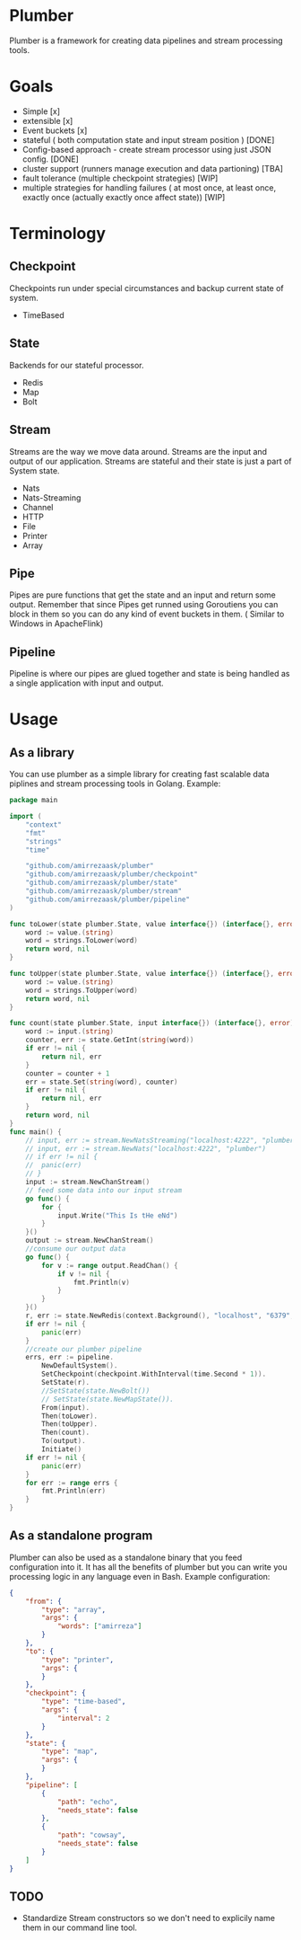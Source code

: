 # Plumber
Plumber is a framework for creating data pipelines and stream processing tools.

# Goals
- Simple [x] 
- extensible [x]
- Event buckets [x]
- stateful ( both computation state and input stream position ) [DONE]
- Config-based approach - create stream processor using just JSON config. [DONE]
- cluster support (runners manage execution and data partioning) [TBA]
- fault tolerance (multiple checkpoint strategies) [WIP]
- multiple strategies for handling failures ( at most once, at least once, exactly once (actually exactly once affect state)) [WIP]

# Terminology
## Checkpoint
Checkpoints run under special circumstances and backup current state of system. 
- TimeBased
## State
Backends for our stateful processor.
- Redis
- Map
- Bolt
## Stream
Streams are the way we move data around. Streams are the input and output of our application. Streams are stateful and their state is just a part of System state.
- Nats
- Nats-Streaming
- Channel
- HTTP
- File
- Printer
- Array
## Pipe 
Pipes are pure functions that get the state and an input and return some output. Remember that since Pipes get runned using Goroutiens you can block in them so you can do any 
kind of event buckets in them. ( Similar to Windows in ApacheFlink)
## Pipeline 
Pipeline is where our pipes are glued together and state is being handled as a single application with input and output.

# Usage
## As a library
You can use plumber as a simple library for creating fast scalable data piplines and stream processing tools in Golang.
Example:
```go
package main

import (
	"context"
	"fmt"
	"strings"
	"time"

	"github.com/amirrezaask/plumber"
	"github.com/amirrezaask/plumber/checkpoint"
	"github.com/amirrezaask/plumber/state"
	"github.com/amirrezaask/plumber/stream"
	"github.com/amirrezaask/plumber/pipeline"
)

func toLower(state plumber.State, value interface{}) (interface{}, error) {
	word := value.(string)
	word = strings.ToLower(word)
	return word, nil
}

func toUpper(state plumber.State, value interface{}) (interface{}, error) {
	word := value.(string)
	word = strings.ToUpper(word)
	return word, nil
}

func count(state plumber.State, input interface{}) (interface{}, error) {
	word := input.(string)
	counter, err := state.GetInt(string(word))
	if err != nil {
		return nil, err
	}
	counter = counter + 1
	err = state.Set(string(word), counter)
	if err != nil {
		return nil, err
	}
	return word, nil
}
func main() {
	// input, err := stream.NewNatsStreaming("localhost:4222", "plumber", "clusterID", "thisclient")
	// input, err := stream.NewNats("localhost:4222", "plumber")
	// if err != nil {
	// 	panic(err)
	// }
	input := stream.NewChanStream()
	// feed some data into our input stream
	go func() {
		for {
			input.Write("This Is tHe eNd")
		}
	}()
	output := stream.NewChanStream()
	//consume our output data
	go func() {
		for v := range output.ReadChan() {
			if v != nil {
				fmt.Println(v)
			}
		}
	}()
	r, err := state.NewRedis(context.Background(), "localhost", "6379", "", "", 0)
	if err != nil {
		panic(err)
	}
	//create our plumber pipeline
	errs, err := pipeline.
		NewDefaultSystem().
		SetCheckpoint(checkpoint.WithInterval(time.Second * 1)).
		SetState(r).
		//SetState(state.NewBolt())
		// SetState(state.NewMapState()).
		From(input).
		Then(toLower).
		Then(toUpper).
		Then(count).
		To(output).
		Initiate()
	if err != nil {
		panic(err)
	}
	for err := range errs {
		fmt.Println(err)
	}
}
```
## As a standalone program
Plumber can also be used as a standalone binary that you feed configuration into it. It has all the benefits of plumber but you can write you processing logic in any language even in Bash.
Example configuration:
```json
{
    "from": {
        "type": "array",
        "args": {
            "words": ["amirreza"]
        }
    },
    "to": {
        "type": "printer",
        "args": {
        }
    },
    "checkpoint": {
        "type": "time-based",
        "args": {
            "interval": 2
        }
    },
    "state": {
        "type": "map",
        "args": {
        }
    },
    "pipeline": [
        {
            "path": "echo",
            "needs_state": false
        },
        {
            "path": "cowsay",
            "needs_state": false
        }
    ]
}
```


## TODO
- Standardize Stream constructors so we don't need to explicily name them in our command line tool.
